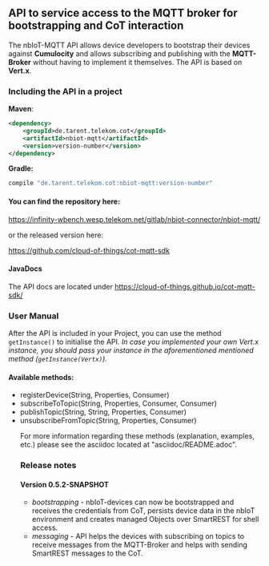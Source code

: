 ## API to service access to the MQTT broker for bootstrapping and CoT interaction

The nbIoT-MQTT API allows device developers to bootstrap their devices against
**Cumulocity** and allows subscribing and publishing with the **MQTT-Broker**
without having to implement it themselves. The API is based on **Vert.x**.

### Including the API in a project
**Maven**:
```xml
<dependency>
    <groupId>de.tarent.telekom.cot</groupId>
    <artifactId>nbiot-mqtt</artifactId>
    <version>version-number</version>    
</dependency>
```
 
**Gradle:**
```groovy
compile "de.tarent.telekom.cot:nbiot-mqtt:version-number"
```

#### You can find the repository here:
https://infinity-wbench.wesp.telekom.net/gitlab/nbiot-connector/nbiot-mqtt/

or the released version here:

https://github.com/cloud-of-things/cot-mqtt-sdk

#### JavaDocs

The API docs are located under https://cloud-of-things.github.io/cot-mqtt-sdk/


### User Manual
After the API is included in your Project, you can use the method `getInstance()` to
initialise the API. _In case you implemented your own Vert.x instance, you
should pass your instance in the aforementioned mentioned method (`getInstance(Vertx)`)._

#### Available methods:
* registerDevice(String, Properties, Consumer<String>)
* subscribeToTopic(String, Properties, Consumer<Object>, Consumer<String>)
* publishTopic(String, String, Properties, Consumer<Boolean>)
* unsubscribeFromTopic(String, Properties, Consumer<Boolean>)

For more information regarding these methods (explanation, examples, etc.) please
see the asciidoc located at "asciidoc/README.adoc".

### Release notes
#### Version 0.5.2-SNAPSHOT
- *bootstrapping* - nbIoT-devices can now be bootstrapped and receives the
credentials from CoT, persists device data in the nbIoT environment and creates
managed Objects over SmartREST for shell access.
- *messaging* - API helps the devices with subscribing on topics to receive messages
from the MQTT-Broker and helps with sending SmartREST messages to the CoT.